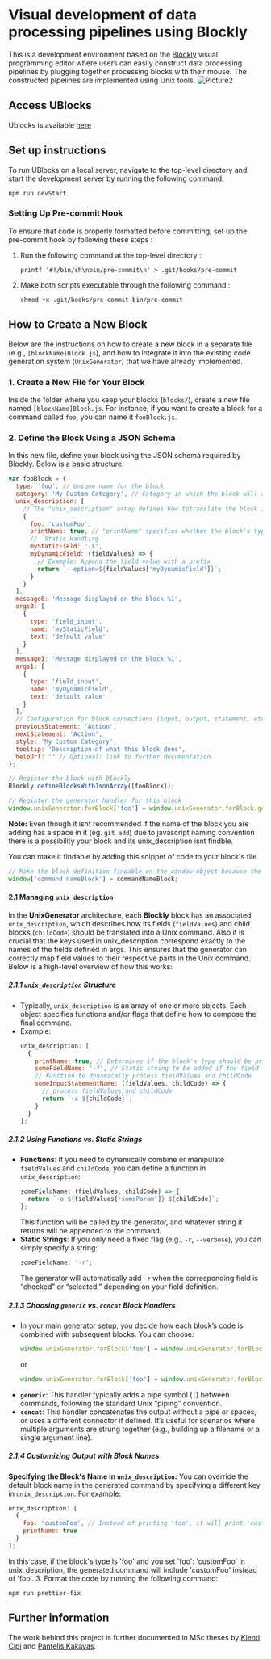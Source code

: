 # Visual development of data processing pipelines using Blockly

This is a development environment based on the
[Blockly](https://developers.google.com/blockly) visual programming editor
where users can easily construct data processing pipelines
by plugging together processing blocks with their mouse.
The constructed pipelines are implemented using Unix tools.
![Picture2](public/img/README_cover.png)

## Access UBlocks

Ublocks is available [here](https://ublocks.balab.aueb.gr/)

## Set up instructions

To run UBlocks on a local server, navigate to the top-level directory and start the development server by running the following command:

`npm run devStart`

### Setting Up Pre-commit Hook

To ensure that code is properly formatted before committing, set up the pre-commit hook by following these steps :

1. Run the following command at the top-level directory :

   `printf '#!/bin/sh\nbin/pre-commit\n' > .git/hooks/pre-commit`

2. Make both scripts executable through the following command :

   `chmod +x .git/hooks/pre-commit bin/pre-commit`

## How to Create a New Block

Below are the instructions on how to create a new block in a separate file (e.g., `[blockName]Block.js`), and how to integrate it into the existing code generation system (`UnixGenerator`) that we have already implemented.

### 1. Create a New File for Your Block

Inside the folder where you keep your blocks (`blocks/`), create a new file named `[blockName]Block.js`.
For instance, if you want to create a block for a command called `foo`, you can name it `fooBlock.js`.

### 2. Define the Block Using a JSON Schema

In this new file, define your block using the JSON schema required by Blockly. Below is a basic structure:

```js
var fooBlock = {
  type: 'foo', // Unique name for the block
  category: 'My Custom Category', // Category in which the block will appear in the toolbox
  unix_description: [
    // The "unix_description" array defines how totranslate the block into a Unix command.
    {
      foo: 'customFoo',
      printName: true, // "printName" specifies whether the block's type should appear explicitly in the generated command.
      //  Static Handling
      myStaticField: '-s',
      myDynamicField: (fieldValues) => {
        // Example: Append the field value with a prefix
        return `--option=${fieldValues['myDynamicField']}`;
      }
    }
  ],
  message0: 'Message displayed on the block %1',
  args0: [
    {
      type: 'field_input',
      name: 'myStaticField',
      text: 'default value'
    }
  ],
  message1: 'Message displayed on the block %1',
  args1: [
    {
      type: 'field_input',
      name: 'myDynamicField',
      text: 'default value'
    }
  ],
  // Configuration for block connections (input, output, statement, etc.)
  previousStatement: 'Action',
  nextStatement: 'Action',
  style: 'My Custom Category',
  tooltip: 'Description of what this block does',
  helpUrl: '' // Optional: link to further documentation
};

// Register the block with Blockly
Blockly.defineBlocksWithJsonArray([fooBlock]);

// Register the generator handler for this block
window.unixGenerator.forBlock['foo'] = window.unixGenerator.forBlock.generic;
```

**Note:** Even though it isnt recommended if the name of the block you are adding has a space in it (eg. `git add`) due to javascript naming convention there is a possibility your block and its unix_description isnt findble.

You can make it findable by adding this snippet of code to your block's file.

```js
// Make the block definition findable on the window object because the type has a space
window['command nameBlock'] = commandNameBlock;
```

#### 2.1 Managing `unix_description`

In the **UnixGenerator** architecture, each **Blockly** block has an associated `unix_description`, which describes how its fields (`fieldValues`) and child blocks (`childCode`) should be translated into a Unix command. Also it is crucial that the keys used in unix_description correspond exactly to the names of the fields defined in args. This ensures that the generator can correctly map field values to their respective parts in the Unix command. Below is a high-level overview of how this works:

##### 2.1.1 **`unix_description` Structure**

- Typically, `unix_description` is an array of one or more objects. Each object specifies functions and/or flags that define how to compose the final command.
- Example:
  ```js
  unix_description: [
    {
      printName: true, // Determines if the block's type should be printed in the command
      someFieldName: '-f', // Static string to be added if the field is active
      // Function to dynamically process fieldValues and childCode
      someInputStatementName: (fieldValues, childCode) => {
        // process fieldValues and childCode
        return `-x ${childCode}`;
      }
    }
  ];
  ```

##### 2.1.2 **Using Functions vs. Static Strings**

- **Functions**: If you need to dynamically combine or manipulate `fieldValues` and `childCode`, you can define a function in `unix_description`:
  ```js
  someFieldName: (fieldValues, childCode) => {
    return `-o ${fieldValues['someParam']} ${childCode}`;
  };
  ```
  This function will be called by the generator, and whatever string it returns will be appended to the command.
- **Static Strings**: If you only need a fixed flag (e.g., `-r`, `--verbose`), you can simply specify a string:
  ```js
  someFieldName: '-r';
  ```
  The generator will automatically add `-r` when the corresponding field is “checked” or “selected,” depending on your field definition.

##### 2.1.3 **Choosing `generic` vs. `concat` Block Handlers**

- In your main generator setup, you decide how each block’s code is combined with subsequent blocks. You can choose:
  ```js
  window.unixGenerator.forBlock['foo'] = window.unixGenerator.forBlock.generic;
  ```
  or
  ```js
  window.unixGenerator.forBlock['foo'] = window.unixGenerator.forBlock.concat;
  ```
- **`generic`**: This handler typically adds a pipe symbol (`|`) between commands, following the standard Unix “piping” convention.
- **`concat`**: This handler concatenates the output without a pipe or spaces, or uses a different connector if defined. It’s useful for scenarios where multiple arguments are strung together (e.g., building up a filename or a single argument line).

##### 2.1.4 Customizing Output with Block Names

**Specifying the Block's Name in `unix_description`:**
You can override the default block name in the generated command by specifying a different key in `unix_description`. For example:

```js
unix_description: [
  {
    foo: 'customFoo', // Instead of printing 'foo', it will print 'customFoo' in the command
    printName: true
  }
];
```

In this case, if the block's type is 'foo' and you set 'foo': 'customFoo' in unix_description, the generated command will include 'customFoo' instead of 'foo'. 3. Format the code by running the following command:

`npm run prettier-fix`

## Further information

The work behind this project is further documented in MSc theses by
[Klenti Cipi](http://www.pyxida.aueb.gr/index.php?op=view_object&object_id=11051) and
[Pantelis Kakavas](http://www.pyxida.aueb.gr/index.php?op=view_object&object_id=11053).
